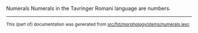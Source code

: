 Numerals
Numerals in the Tavringer Romani language are numbers.

* * *

<small>This (part of) documentation was generated from [src/fst/morphology/stems/numerals.lexc](https://github.com/giellalt/lang-rmu-x-testing/blob/main/src/fst/morphology/stems/numerals.lexc)</small>
